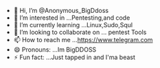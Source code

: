 - 👋 Hi, I’m @Anonymous_BigDdoss
- 👀 I’m interested in ...Pentesting,and code
- 🌱 I’m currently learning ...Linux,Sudo,Squl 
- 💞️ I’m looking to collaborate on ... pentest Tools
- 📫 How to reach me ...https://www.telegram.com
- 😄 Pronouns: ...Im BigDDOSS
- ⚡ Fun fact: ...Just tapped in and I'ma beast

<!---
AnonymousOpsek/AnonymousOpsek is a ✨ special ✨ repository because its `README.md` (this file) appears on your GitHub profile.
You can click the Preview link to take a look at your changes.
--->
